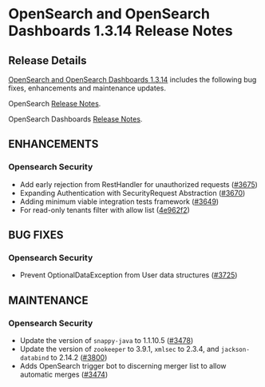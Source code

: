 # OpenSearch and OpenSearch Dashboards 1.3.14 Release Notes

## Release Details

[OpenSearch and OpenSearch Dashboards 1.3.14](https://opensearch.org/versions/opensearch-1-3-14.html) includes the following bug fixes, enhancements and maintenance updates.

OpenSearch [Release Notes](https://github.com/opensearch-project/OpenSearch/blob/main/release-notes/opensearch.release-notes-1.3.14.md).

OpenSearch Dashboards [Release Notes](https://github.com/opensearch-project/OpenSearch-Dashboards/blob/main/release-notes/opensearch-dashboards.release-notes-1.3.14.md).

<h2>ENHANCEMENTS</h2>

<h3>Opensearch Security</h3>

<ul>
<li>Add early rejection from RestHandler for unauthorized requests (<a href="https://github.com/opensearch-project/security/pull/3675">#3675</a>)</li>
<li>Expanding Authentication with SecurityRequest Abstraction (<a href="https://github.com/opensearch-project/security/pull/3670">#3670</a>)</li>
<li>Adding minimum viable integration tests framework (<a href="https://github.com/opensearch-project/security/pull/3649">#3649</a>)</li>
<li>For read-only tenants filter with allow list (<a href="https://github.com/opensearch-project/security/commit/4e962f22a39b22ee4dd7619bfee72544aaae61b0">4e962f2</a>)</li>
</ul>

<h2>BUG FIXES</h2>

<h3>Opensearch Security</h3>

<ul>
<li>Prevent OptionalDataException from User data structures (<a href="https://github.com/opensearch-project/security/pull/3725">#3725</a>)</li>
</ul>

<h2>MAINTENANCE</h2>

<h3>Opensearch Security</h3>

<ul>
<li>Update the version of <code>snappy-java</code> to 1.1.10.5 (<a href="https://github.com/opensearch-project/security/pull/3478">#3478</a>)</li>
<li>Update the version of <code>zookeeper</code> to 3.9.1, <code>xmlsec</code> to 2.3.4, and <code>jackson-databind</code> to 2.14.2 (<a href="https://github.com/opensearch-project/security/pull/3800">#3800</a>)</li>
<li>Adds OpenSearch trigger bot to discerning merger list to allow automatic merges (<a href="https://github.com/opensearch-project/security/pull/3474">#3474</a>)</li>
</ul>


